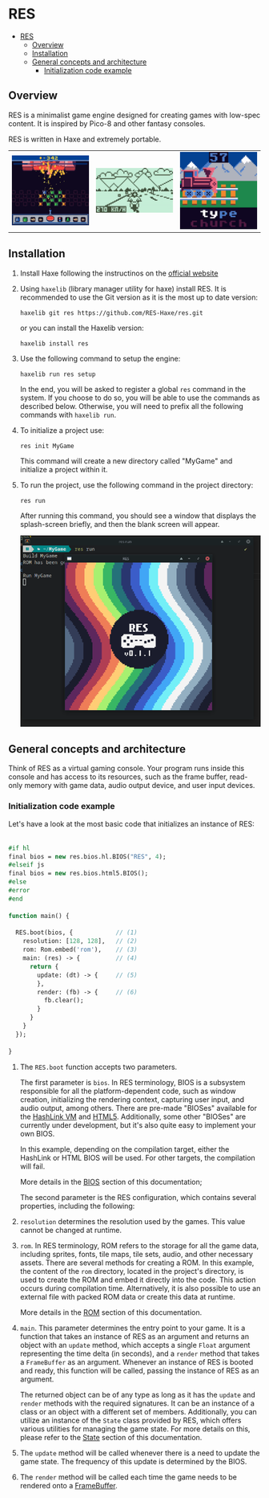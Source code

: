 # RES

- [RES](#res)
  - [Overview](#overview)
  - [Installation](#installation)
  - [General concepts and architecture](#general-concepts-and-architecture)
    - [Initialization code example](#initialization-code-example)

## Overview

RES is a minimalist game engine designed for creating games with low-spec content. It is inspired by Pico-8 and other fantasy consoles.

RES is written in Haxe and extremely portable.

<table>
   <tbody>
      <tr>
         <td>
            <img src="./readme/megatank.gif" width="300" /> 
         </td>
         <td>
            <img src="./readme/motorun.gif" width="300" /> 
         </td>
         <td>
            <img src="./readme/typingtrain.gif" width="300" /> 
         </td>
      </tr>
   </tbody>
</table>

## Installation

1. Install Haxe following the instructinos on the [official website](https://haxe.org/)

2. Using `haxelib` (library manager utility for haxe) install RES. It is recommended to use the Git version as it is the most up to date version:

   ```
   haxelib git res https://github.com/RES-Haxe/res.git
   ```

   or you can install the Haxelib version:

   ```
   haxelib install res
   ```

3. Use the following command to setup the engine:

   ```
   haxelib run res setup
   ```

   In the end, you will be asked to register a global `res` command in the system. If you choose to do so, you will be able to use the commands as described below. Otherwise, you will need to prefix all the following commands with `haxelib run`.

4. To initialize a project use:

   ```
   res init MyGame
   ```

   This command will create a new directory called "MyGame" and initialize a project within it.

5. To run the project, use the following command in the project directory:

   ```
   res run
   ```

   After running this command, you should see a window that displays the splash-screen briefly, and then the blank screen will appear.

   ![](readme/res-run.png)

## General concepts and architecture

Think of RES as a virtual gaming console. Your program runs inside this console and has access to its resources, such as the frame buffer, read-only memory with game data, audio output device, and user input devices.

### Initialization code example

Let's have a look at the most basic code that initializes an instance of RES:

```haxe

#if hl
final bios = new res.bios.hl.BIOS("RES", 4);
#elseif js
final bios = new res.bios.html5.BIOS();
#else
#error
#end

function main() {

  RES.boot(bios, {            // (1)
    resolution: [128, 128],   // (2)
    rom: Rom.embed('rom'),    // (3)
    main: (res) -> {          // (4)
      return {
        update: (dt) -> {     // (5)
        },
        render: (fb) -> {     // (6)
          fb.clear();
        }
      }
    }
  });

}
```

1. The `RES.boot` function accepts two parameters.

   The first parameter is `bios`. In RES terminology, BIOS is a subsystem responsible for all the platform-dependent code, such as window creation, initializing the rendering context, capturing user input, and audio output, among others. There are pre-made "BIOSes" available for the [HashLink VM](https://github.com/RES-Haxe/res-hl) and [HTML5](https://github.com/RES-Haxe/res-html5). Additionally, some other "BIOSes" are currently under development, but it's also quite easy to implement your own BIOS.

   In this example, depending on the compilation target, either the HashLink or HTML BIOS will be used. For other targets, the compilation will fail.

   More details in the [BIOS](#bios) section of this documentation;

   The second parameter is the RES configuration, which contains several properties, including the following:

2. `resolution` determines the resolution used by the games. This value cannot be changed at runtime.

3. `rom`. In RES terminology, ROM refers to the storage for all the game data, including sprites, fonts, tile maps, tile sets, audio, and other necessary assets. There are several methods for creating a ROM. In this example, the content of the `rom` directory, located in the project's directory, is used to create the ROM and embed it directly into the code. This action occurs during compilation time. Alternatively, it is also possible to use an external file with packed ROM data or create this data at runtime.

   More details in the [ROM](#rom) section of this documentation.

4. `main`. This parameter determines the entry point to your game. It is a function that takes an instance of RES as an argument and returns an object with an `update` method, which accepts a single `Float` argument representing the time delta (in seconds), and a `render` method that takes a `FrameBuffer` as an argument. Whenever an instance of RES is booted and ready, this function will be called, passing the instance of RES as an argument.

   The returned object can be of any type as long as it has the `update` and `render` methods with the required signatures. It can be an instance of a class or an object with a different set of members. Additionally, you can utilize an instance of the `State` class provided by RES, which offers various utilities for managing the game state. For more details on this, please refer to the [State](#state) section of this documentation.

5. The `update` method will be called whenever there is a need to update the game state. The frequency of this update is determined by the BIOS.

6. The `render` method will be called each time the game needs to be rendered onto a [FrameBuffer](#framebuffer).
